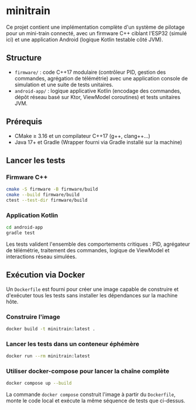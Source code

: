 # minitrain

Ce projet contient une implémentation complète d'un système de pilotage pour un mini-train connecté, avec un firmware C++ ciblant l'ESP32 (simulé ici) et une application Android (logique Kotlin testable côté JVM).

## Structure

- `firmware/` : code C++17 modulaire (contrôleur PID, gestion des commandes, agrégation de télémétrie) avec une application console de simulation et une suite de tests unitaires.
- `android-app/` : logique applicative Kotlin (encodage des commandes, dépôt réseau basé sur Ktor, ViewModel coroutines) et tests unitaires JVM.

## Prérequis

- CMake ≥ 3.16 et un compilateur C++17 (g++, clang++…)
- Java 17+ et Gradle (Wrapper fourni via Gradle installé sur la machine)

## Lancer les tests

### Firmware C++

```bash
cmake -S firmware -B firmware/build
cmake --build firmware/build
ctest --test-dir firmware/build
```

### Application Kotlin

```bash
cd android-app
gradle test
```

Les tests valident l'ensemble des comportements critiques : PID, agrégateur de télémétrie, traitement des commandes, logique de ViewModel et interactions réseau simulées.

## Exécution via Docker

Un `Dockerfile` est fourni pour créer une image capable de construire et d'exécuter tous les tests sans installer les dépendances sur la machine hôte.

### Construire l'image

```bash
docker build -t minitrain:latest .
```

### Lancer les tests dans un conteneur éphémère

```bash
docker run --rm minitrain:latest
```

### Utiliser docker-compose pour lancer la chaîne complète

```bash
docker compose up --build
```

La commande `docker compose` construit l'image à partir du `Dockerfile`, monte le code local et exécute la même séquence de tests que ci-dessus.
